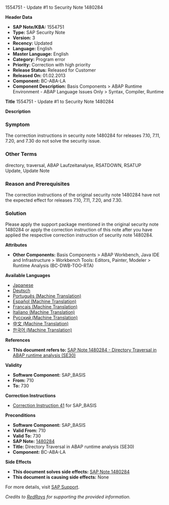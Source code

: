 1554751 - Update #1 to Security Note 1480284

**Header Data**
- **SAP Note/KBA:** 1554751
- **Type:** SAP Security Note
- **Version:** 3
- **Recency:** Updated
- **Language:** English
- **Master Language:** English
- **Category:** Program error
- **Priority:** Correction with high priority
- **Release Status:** Released for Customer
- **Released On:** 01.02.2013
- **Component:** BC-ABA-LA
- **Component Description:** Basis Components > ABAP Runtime Environment - ABAP Language Issues Only > Syntax, Compiler, Runtime

**Title**
1554751 - Update #1 to Security Note 1480284

**Description**

### Symptom
The correction instructions in security note 1480284 for releases 7.10, 7.11, 7.20, and 7.30 do not solve the security issue.

### Other Terms
directory, traversal, ABAP Laufzeitanalyse, RSATDOWN, RSATUP  
Update, Update Note

### Reason and Prerequisites
The correction instructions of the original security note 1480284 have not the expected effect for releases 7.10, 7.11, 7.20, and 7.30.

### Solution
Please apply the support package mentioned in the original security note 1480284 or apply the correction instruction of this note after you have applied the respective correction instruction of security note 1480284.

**Attributes**
- **Other Components:** Basis Components > ABAP Workbench, Java IDE and Infrastructure > Workbench Tools: Editors, Painter, Modeler > Runtime Analysis (BC-DWB-TOO-RTA)

**Available Languages**
- [Japanese](https://me.sap.com/notes/0001554751/J)
- [Deutsch](https://me.sap.com/notes/0001554751/D)
- [Português (Machine Translation)](https://me.sap.com/notes/0001554751/P)
- [Español (Machine Translation)](https://me.sap.com/notes/0001554751/S)
- [Français (Machine Translation)](https://me.sap.com/notes/0001554751/F)
- [Italiano (Machine Translation)](https://me.sap.com/notes/0001554751/I)
- [Русский (Machine Translation)](https://me.sap.com/notes/0001554751/R)
- [中文 (Machine Translation)](https://me.sap.com/notes/0001554751/1)
- [한국어 (Machine Translation)](https://me.sap.com/notes/0001554751/3)

**References**
- **This document refers to:** [SAP Note 1480284 - Directory Traversal in ABAP runtime analysis (SE30)](https://me.sap.com/notes/1480284)

**Validity**
- **Software Component:** SAP_BASIS
- **From:** 710
- **To:** 730

**Correction Instructions**
- [Correction Instruction 41](https://me.sap.com/corrins/0001554751/41) for SAP_BASIS

**Preconditions**
- **Software Component:** SAP_BASIS
- **Valid From:** 710
- **Valid To:** 730
- **SAP Note:** [1480284](https://me.sap.com/notes/1480284)
- **Title:** Directory Traversal in ABAP runtime analysis (SE30)
- **Component:** BC-ABA-LA

**Side Effects**
- **This document solves side effects:** [SAP Note 1480284](https://me.sap.com/notes/0001480284)
- **This document is causing side effects:** None

For more details, visit [SAP Support](https://me.sap.com/notes/1554751).

*Credits to [RedRays](https://redrays.io) for supporting the provided information.*